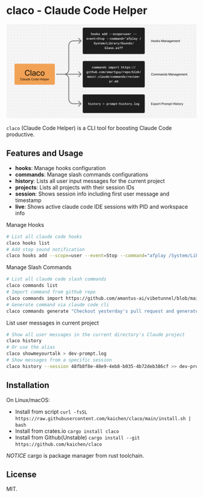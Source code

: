 # claco - Claude Code Helper

![cover](assets/cli-showcase.png)

`claco` (Claude Code Helper) is a CLI tool for boosting Claude Code productive.

## Features and Usage

- **hooks**: Manage hooks configuration
- **commands**: Manage slash commands configurations
- **history**: Lists all user input messages for the current project
- **projects**: Lists all projects with their session IDs
- **session**: Shows session info including first user message and timestamp
- **live**: Shows active claude code IDE sessions with PID and workspace info

Manage Hooks

```bash
# List all claude code hooks
claco hooks list
# Add stop sound notification
claco hooks add --scope=user --event=Stop --command="afplay /System/Library/Sounds/Glass.aiff
```

Manage Slash Commands

```bash
# List all claude code slash commands
claco commands list
# Import command from github repo
claco commands import https://github.com/amantus-ai/vibetunnel/blob/main/.claude/commands/review-pr.md
# Generate command via claude code cli
claco commands generate "Checkout yesterday's pull request and generate report"
```

List user messages in current project

```bash
# Show all user messages in the current directory's Claude project
claco history
# Or use the alias
claco showmeyourtalk > dev-prompt.log
# Show messages from a specific session
claco history --session 48fb8f8e-48e9-4eb8-b035-4b72deb386cf >> dev-prompt.log
```

## Installation

On Linux/macOS:

- Install from script `curl -fsSL https://raw.githubusercontent.com/kaichen/claco/main/install.sh | bash`
- Install from crates.io `cargo install claco`
- Install from Github(Unstable) `cargo install --git https://github.com/kaichen/claco`

*NOTICE* cargo is package manager from rust toolchain.

## License

MIT.
